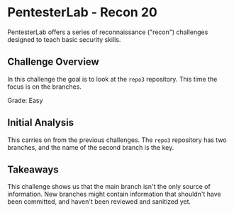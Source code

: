 # PentesterLab - Recon 20

PentesterLab offers a series of reconnaissance ("recon") challenges designed to
teach basic security skills.

## Challenge Overview

In this challenge the goal is to look at the `repo3` repository. This time the
focus is on the branches.

Grade: Easy

## Initial Analysis

This carries on from the previous challenges. The `repo3` repository has two
branches, and the name of the second branch is the key.

## Takeaways

This challenge shows us that the main branch isn't the only source of
information. New branches might contain information that shouldn't have been
committed, and haven't been reviewed and sanitized yet.
